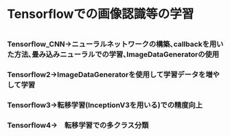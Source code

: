 <h1>Tensorflowでの画像認識等の学習<h1>
<h3>Tensorflow_CNN→ニューラルネットワークの構築､callbackを用いた方法､畳み込みニューラルでの学習､ImageDataGeneratorの使用<h3>
<h3>Tensorflow2→ImageDataGeneratorを使用して学習データを増やして学習<h3>
<h3>Tensorflow3→転移学習(InceptionV3を用いる)での精度向上<h3>
<h3>Tensorflow4→　転移学習での多クラス分類<h3>

